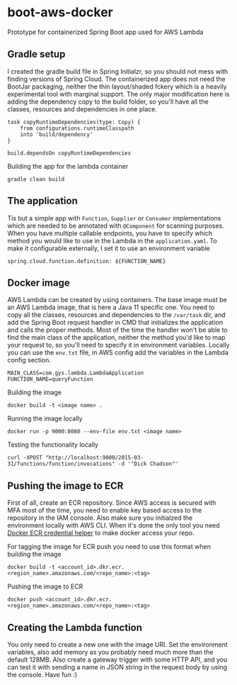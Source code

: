 # boot-aws-docker
Prototype for containerized Spring Boot app used for AWS Lambda

## Gradle setup

I created the gradle build file in Spring Initialzr, so you should not mess with finding versions of Spring Cloud. The containerized app does not need the BootJar packaging,
neither the thin layout/shaded fckery which is a heavily experimental tool with marginal support. The only major modification here is adding the dependency copy
to the build folder, so you'll have all the classes, resources and dependencies in one place.
```
task copyRuntimeDependencies(type: Copy) {
    from configurations.runtimeClasspath
    into 'build/dependency'
}

build.dependsOn copyRuntimeDependencies
```

Building the app for the lambda container
```
gradle clean build
```

## The application

Tis but a simple app with `Function`, `Supplier` or `Consumer` implementations which are needed to be annotated with `@Component` for scanning purposes. When you have
multiple callable endpoints, you have to specify which method you would like to use in the Lambda in the `application.yaml`. To make it configurable externally, I set it
to use an environment variable
```
spring.cloud.function.definition: ${FUNCTION_NAME}
```

## Docker image

AWS Lambda can be created by using containers. The base image must be an AWS Lambda image, that is here a Java 11 specific one. You need to copy all the classes, resources
and dependencies to the `/var/task` dir, and add the Spring Boot request handler in CMD that initializes the application and calls the proper methods. Most of the time
the handler won't be able to find the main class of the application, neither the method you'd like to map your request to, so you'll need to specify it in environment variables.
Locally you can use the `env.txt` file, in AWS config add the variables in the Lambda config section.
```
MAIN_CLASS=com.gys.lambda.LambdaApplication
FUNCTION_NAME=queryFunction
```

Building the image
```
docker build -t <image name> .
```

Running the image locally
```
docker run -p 9000:8080 --env-file env.txt <image name>
```

Testing the functionality locally
```
curl -XPOST "http://localhost:9000/2015-03-31/functions/function/invocations" -d '"Dick Chadson"'
```

## Pushing the image to ECR

First of all, create an ECR repository. Since AWS access is secured with MFA most of the time, you need to enable key based access to the repository in the IAM console.
Also make sure you initialzed the environment locally with AWS CLI. When it's done the only tool you need
[Docker ECR credential helper](https://github.com/awslabs/amazon-ecr-credential-helper) to make docker access your repo.

For tagging the image for ECR push you need to use this format when building the image
```
docker build -t <account_id>.dkr.ecr.<region_name>.amazonaws.com/<repo_name>:<tag>
```

Pushing the image to ECR
```
docker push <account_id>.dkr.ecr.<region_name>.amazonaws.com/<repo_name>:<tag>
```

## Creating the Lambda function

You only need to create a new one with the image URI. Set the environment variables, also add memory as you probably need much more than the default 128MB.
Also create a gateway trigger with some HTTP API, and you can test it with sending a name in JSON string in the request body by using the console.
Have fun :)
